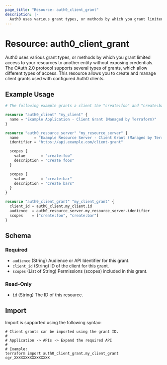 ```yaml
---
page_title: "Resource: auth0_client_grant"
description: |-
  Auth0 uses various grant types, or methods by which you grant limited access to your resources to another entity without exposing credentials. The OAuth 2.0 protocol supports several types of grants, which allow different types of access. This resource allows you to create and manage client grants used with configured Auth0 clients.
---
```


# Resource: auth0_client_grant

Auth0 uses various grant types, or methods by which you grant limited access to your resources to another entity without exposing credentials. The OAuth 2.0 protocol supports several types of grants, which allow different types of access. This resource allows you to create and manage client grants used with configured Auth0 clients.

## Example Usage

```terraform
# The following example grants a client the "create:foo" and "create:bar" permissions (scopes).

resource "auth0_client" "my_client" {
  name = "Example Application - Client Grant (Managed by Terraform)"
}

resource "auth0_resource_server" "my_resource_server" {
  name       = "Example Resource Server - Client Grant (Managed by Terraform)"
  identifier = "https://api.example.com/client-grant"

  scopes {
    value       = "create:foo"
    description = "Create foos"
  }

  scopes {
    value       = "create:bar"
    description = "Create bars"
  }
}

resource "auth0_client_grant" "my_client_grant" {
  client_id = auth0_client.my_client.id
  audience  = auth0_resource_server.my_resource_server.identifier
  scopes    = ["create:foo", "create:bar"]
}
```

<!-- schema generated by tfplugindocs -->
## Schema

### Required

- `audience` (String) Audience or API Identifier for this grant.
- `client_id` (String) ID of the client for this grant.
- `scopes` (List of String) Permissions (scopes) included in this grant.

### Read-Only

- `id` (String) The ID of this resource.

## Import

Import is supported using the following syntax:

```shell
# Client grants can be imported using the grant ID.
#
# Application -> APIs -> Expand the required API
#
# Example:
terraform import auth0_client_grant.my_client_grant cgr_XXXXXXXXXXXXXXXX
```
